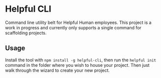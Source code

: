# Helpful CLI

Command line utility belt for Helpful Human employees.  This project is a work in progress and currently only supports a single command for scaffolding projects.

## Usage

Install the tool with `npm install -g helpful-cli`, then run the `helpful init` command in the folder where you wish to house your project.  Then just walk through the wizard to create your new project.